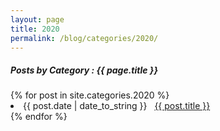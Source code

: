 ```yaml
---
layout: page
title: 2020
permalink: /blog/categories/2020/
---
```


<h5> Posts by Category : {{ page.title }} </h5>

<div class="card">
{% for post in site.categories.2020 %}
 <li class="category-posts"><span>{{ post.date | date_to_string }}</span> &nbsp; <a href="{{ post.url }}">{{ post.title }}</a></li>
{% endfor %}
</div>